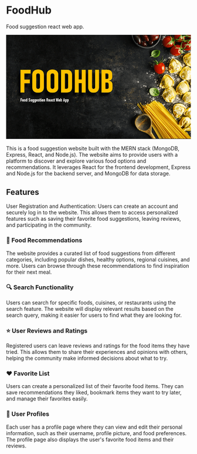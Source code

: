 # FoodHub
Food suggestion react web app.

![CoverImage](https://raw.githubusercontent.com/lebenebou/FoodHub/main/src/image/cover_img.png)

This is a food suggestion website built with the MERN stack (MongoDB, Express, React, and Node.js). The website aims to provide users with a platform to discover and explore various food options and recommendations. It leverages React for the frontend development, Express and Node.js for the backend server, and MongoDB for data storage.

## Features

User Registration and Authentication: Users can create an account and securely log in to the website. This allows them to access personalized features such as saving their favorite food suggestions, leaving reviews, and participating in the community.

### &#x1F372; Food Recommendations

The website provides a curated list of food suggestions from different categories, including popular dishes, healthy options, regional cuisines, and more. Users can browse through these recommendations to find inspiration for their next meal.

### &#x1F50D; Search Functionality

Users can search for specific foods, cuisines, or restaurants using the search feature. The website will display relevant results based on the search query, making it easier for users to find what they are looking for.

### &#x2B50; User Reviews and Ratings

Registered users can leave reviews and ratings for the food items they have tried. This allows them to share their experiences and opinions with others, helping the community make informed decisions about what to try.

### &#x2764; Favorite List

Users can create a personalized list of their favorite food items. They can save recommendations they liked, bookmark items they want to try later, and manage their favorites easily.

### &#x1F464; User Profiles

Each user has a profile page where they can view and edit their personal information, such as their username, profile picture, and food preferences. The profile page also displays the user's favorite food items and their reviews.
